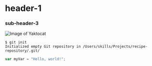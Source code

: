 # header-1 

### sub-header-3




![Image of Yaktocat](https://octodex.github.com/images/yaktocat.png)


```
$ git init
Initialized empty Git repository in /Users/skills/Projects/recipe-repository/.git/
```



``` javascript
var myVar = "Hello, world!";
```

